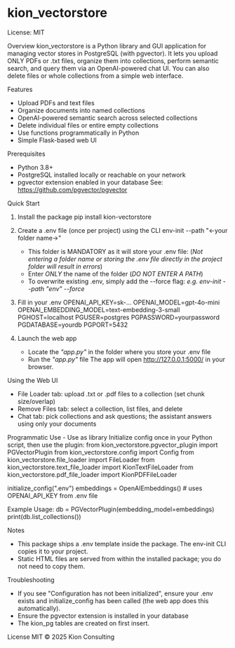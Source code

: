 # kion_vectorstore

License: MIT

Overview
kion_vectorstore is a Python library and GUI application for managing vector stores in PostgreSQL (with pgvector).
It lets you upload ONLY PDFs or .txt files, organize them into collections, perform semantic search, and query them via an OpenAI-powered chat UI.
You can also delete files or whole collections from a simple web interface.

Features
- Upload PDFs and text files
- Organize documents into named collections
- OpenAI-powered semantic search across selected collections
- Delete individual files or entire empty collections
- Use functions programmatically in Python
- Simple Flask-based web UI

Prerequisites
- Python 3.8+
- PostgreSQL installed locally or reachable on your network
- pgvector extension enabled in your database
  See: https://github.com/pgvector/pgvector

Quick Start
1) Install the package
   pip install kion-vectorstore

2) Create a .env file (once per project) using the CLI
   env-init --path "<-your folder name->" 
      - This folder is MANDATORY as it will store your .env file: 
         (*Not entering a folder name or storing the .env file directly in the project folder will result in errors*)
      - Enter *ONLY* the name of the folder (*DO NOT ENTER A PATH*)
      - To overwrite existing .env, simply add the --force flag:
         *e.g. env-init --path "env" --force*

3) Fill in your .env
   OPENAI_API_KEY=sk-...
   OPENAI_MODEL=gpt-4o-mini
   OPENAI_EMBEDDING_MODEL=text-embedding-3-small
   PGHOST=localhost
   PGUSER=postgres
   PGPASSWORD=yourpassword
   PGDATABASE=yourdb
   PGPORT=5432

4) Launch the web app
   - Locate the *"app.py"* in the folder where you store your .env file
   - Run the *"app.py"* file
   The app will open http://127.0.0.1:5000/ in your browser.

Using the Web UI
- File Loader tab: upload .txt or .pdf files to a collection (set chunk size/overlap)
- Remove Files tab: select a collection, list files, and delete
- Chat tab: pick collections and ask questions; the assistant answers using only your documents

Programmatic Use - Use as library
  Initialize config once in your Python script, then use the plugin:
  from kion_vectorstore.pgvector_plugin import PGVectorPlugin
  from kion_vectorstore.config import Config
  from kion_vectorstore.file_loader import FileLoader
  from kion_vectorstore.text_file_loader import KionTextFileLoader
  from kion_vectorstore.pdf_file_loader import KionPDFFileLoader

  initialize_config(".env")
  embeddings = OpenAIEmbeddings()  # uses OPENAI_API_KEY from .env file

  Example Usage:
   db = PGVectorPlugin(embedding_model=embeddings)
   print(db.list_collections())

Notes
- This package ships a .env template inside the package. The env-init CLI copies it to your project.
- Static HTML files are served from within the installed package; you do not need to copy them.

Troubleshooting
- If you see "Configuration has not been initialized", ensure your .env exists and initialize_config has been called (the web app does this automatically).
- Ensure the pgvector extension is installed in your database
- The kion_pg tables are created on first insert.

License
MIT © 2025 Kion Consulting
